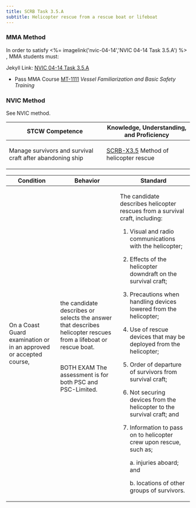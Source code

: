 ```yaml
---
title: SCRB Task 3.5.A 
subtitle: Helicopter rescue from a rescue boat or lifeboat
---
```



### MMA Method

In order to satisfy <%= imagelink('nvic-04-14','NVIC 04-14  Task  3.5.A') %> , MMA students must:

Jekyll Link: [NVIC 04-14  Task  3.5.A](/stcw23/assets/images/nvic-04-14.pdf)

* Pass MMA Course  [MT-1111](MT-1111) *Vessel Familiarization and Basic Safety Training*


### NVIC Method

<a onclick="togglevisibility('nvic_methods')" >See NVIC method.</a>

<div id='nvic_methods' class='hide'>

<table>
<thead>
<tr>
<th class='forty'> STCW Competence </th>
<th class='sixty'> Knowledge, Understanding, and Proficiency </th>
</tr>
</thead>




<tbody>
<tr><td markdown='1'>

Manage survivors and survival craft after abandoning ship

</td><td markdown='1'>

[SCRB-X3.5](../../tables/621.html#SCRB-X3.5) Method of helicopter rescue

</td></tr>


</tbody>
</table>


<table>
<thead>
<tr><th class='twenty'>  Condition </th><th class='twenty'> Behavior </th><th  class='sixty'>Standard </th></tr>
</thead>
<tbody >



<tr><td markdown='1'>

On a Coast Guard examination or in an approved or accepted course,

</td><td markdown='1'>

the candidate describes or selects the answer that describes helicopter rescues from a lifeboat or rescue boat.

<br>

<div class="tooltip">BOTH
EXAM
<span class="tooltiptext">
The assessment is for both PSC and PSC-Limited.
</span>
</div>


</td><td markdown='1'>

The candidate describes helicopter rescues from a survival craft, including:

1. Visual and radio communications with the helicopter;
2. Effects of the helicopter downdraft on the survival craft;
3. Precautions when handling devices lowered from the helicopter;
4. Use of rescue devices that may be deployed from the helicopter;
5. Order of departure of survivors from survival craft;
6. Not securing devices from the helicopter to the survival craft; and 
7. Information to pass on to helicopter crew upon rescue, such as;

     a. injuries aboard; and 

     b. locations of other groups of survivors. 

</td></tr>
</tbody>
</table>
</div>

